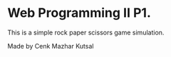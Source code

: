 # Web Programming II P1.

This is a simple rock paper scissors game simulation.

Made by Cenk Mazhar Kutsal
